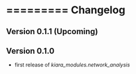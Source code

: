 =========
Changelog
=========

## Version 0.1.1  (Upcoming)



## Version 0.1.0

- first release of *kiara_modules.network_analysis*
